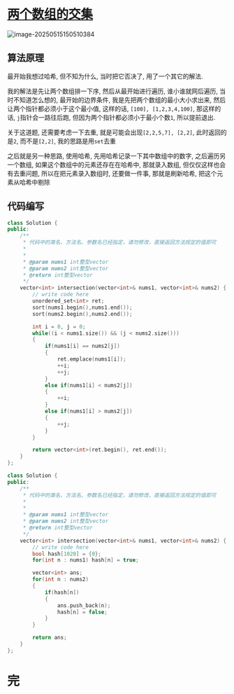 # [两个数组的交集](https://www.nowcoder.com/share/jump/2813883731747292640166)

![image-20250515150510384](https://md-wind.oss-cn-nanjing.aliyuncs.com/md/20250515150510450.png)

## 算法原理

最开始我想过哈希, 但不知为什么, 当时把它否决了, 用了一个其它的解法.

我的解法是先让两个数组排一下序, 然后从最开始进行遍历, 谁小谁就网后遍历, 当时不知道怎么想的, 最开始的边界条件, 我是先把两个数组的最小大小求出来, 然后让两个指针都必须小于这个最小值, 这样的话, `[100], [1,2,3,4,100]`, 那这样的话, `j`指针会一路往后跑, 但因为两个指针都必须小于最小个数`1`, 所以提前退出.

关于这道题, 还需要考虑一下去重, 就是可能会出现`[2,2,5,7], [2,2]`, 此时返回的是`2`, 而不是`[2,2]`, 我的思路是用`set`去重

之后就是另一种思路, 使用哈希, 先用哈希记录一下其中数组中的数字, 之后遍历另一个数组, 如果这个数组中的元素还存在在哈希中, 那就录入数组, 但仅仅这样也会有去重问题, 所以在把元素录入数组时, 还要做一件事, 那就是刷新哈希, 把这个元素从哈希中剔除

## 代码编写

```cpp
class Solution {
public:
    /**
     * 代码中的类名、方法名、参数名已经指定，请勿修改，直接返回方法规定的值即可
     *
     * 
     * @param nums1 int整型vector 
     * @param nums2 int整型vector 
     * @return int整型vector
     */
    vector<int> intersection(vector<int>& nums1, vector<int>& nums2) {
        // write code here
        unordered_set<int> ret;
        sort(nums1.begin(),nums1.end());
        sort(nums2.begin(),nums2.end());

        int i = 0, j = 0;
        while((i < nums1.size()) && (j < nums2.size()))
        {
            if(nums1[i] == nums2[j])
            {
                ret.emplace(nums1[i]);
                ++i;
                ++j;
            }
            else if(nums1[i] < nums2[j])
            {
                ++i;
            }
            else if(nums1[i] > nums2[j])
            {
                ++j;
            }
        }

        return vector<int>(ret.begin(), ret.end());
    }
};

class Solution {
public:
    /**
     * 代码中的类名、方法名、参数名已经指定，请勿修改，直接返回方法规定的值即可
     *
     * 
     * @param nums1 int整型vector 
     * @param nums2 int整型vector 
     * @return int整型vector
     */
    vector<int> intersection(vector<int>& nums1, vector<int>& nums2) {
        // write code here
        bool hash[1020] = {0};
        for(int n : nums1) hash[n] = true;

        vector<int> ans;
        for(int n : nums2)
        {
            if(hash[n])
            {
                ans.push_back(n);
                hash[n] = false;
            }
        }

        return ans;
    }
};
```

# 完